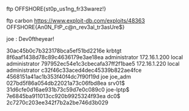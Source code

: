 ftp 
OFFSHORE{st0p_us1ng_fr33warez!}

ftp carbon
https://www.exploit-db.com/exploits/48363
OFFSHORE{An0N_FtP_c@n_rev3al_tr3asUre$}

joe : Dev0ftheyear!

30ac45b0c7b323178bca5ef51bd2216e krbtgt
8f6aaf1438d78c89c4636179e3ae18ea administrator
172.16.1.200 local administrator 797952ec54e1c3cbecafa37ff2f1bae5
172.16.1.220 local administrator c32f46c33aced4dec45339b822ae4fce
4568151a41ac1b353f40f4dc7f90f19d joe
joe_adm 027bd5f86a054db22021a73c06fbd8ea
srv01$ 31d6cfe0d16ae931b73c59d7e0c089c0
joe-lptp$ 7e6845ba911013cc920b9925324f93ea
dc0$ 2c7270c203ee342f7b2a2be746d3b029
